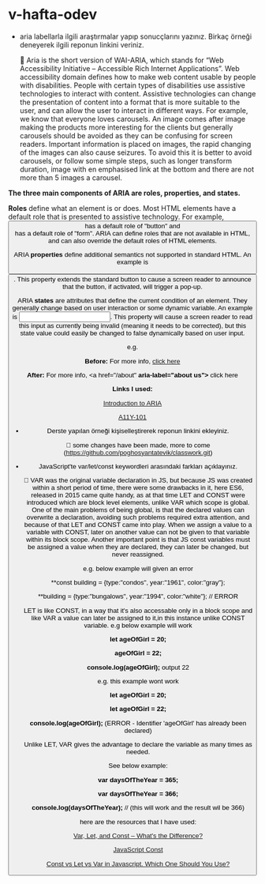 # v-hafta-odev

- aria labellarla ilgili araştırmalar yapıp sonucçlarını yazınız. Birkaç örneği deneyerek ilgili reponun linkini veriniz.
  
  :dart: Aria is the short version of WAI-ARIA, which stands for “Web Accessibility Initiative – Accessible Rich Internet Applications”.
         Web accessibility domain defines how to make web content usable by people with disabilities. People with certain types of disabilities use assistive technologies to interact with content. Assistive technologies can change the presentation of content into a format that is more suitable to the user, and can allow the user to interact in different ways. For example,  we know that everyone loves carousels. An image comes after image making the products more interesting for the clients but generally carousels should be avoided as they can be confusing for screen readers. Important information is placed on images, the rapid changing of the images can also cause seizures.
To avoid this it is better to avoid carousels, or follow some simple steps, such as longer transform duration, image with en emphasised link at the bottom and there are not more than 5 images a carousel.

**The three main components of ARIA are roles, properties, and states.**

**Roles** define what an element is or does. Most HTML elements have a default role that is presented to assistive technology. For example, <button> has a default role of "button" and <form> has a default role of "form". ARIA can define roles that are not available in HTML, and can also override the default roles of HTML elements.
   
ARIA **properties** define additional semantics not supported in standard HTML. An example is <button aria-haspopup="true">. This property extends the standard button to cause a screen reader to announce that the button, if activated, will trigger a pop-up.
   
ARIA **states** are attributes that define the current condition of an element. They generally change based on user interaction or some dynamic variable. An example is <input aria-invalid="true">. This property will cause a screen reader to read this input as currently being invalid (meaning it needs to be corrected), but this state value could easily be changed to false dynamically based on user input.

e.g. 

**Before:** For more info, <a href="/about">click here</a>

**After:** For more info, <a href="/about" **aria-label="about us">** click here</a>
   
   
 **Links I used:**
 
 [Introduction to ARIA](https://webaim.org/techniques/aria/)
 
 [A11Y-101](https://a11y-101.com/development/aria-label)
 
 

- Derste yapılan örneği kişiselleştirerek reponun linkini ekleyiniz.

  :dart: some changes have been made, more to come (https://github.com/poghosyantatevik/classwork.git)

- JavaScript'te var/let/const keywordleri arasındaki farkları açıklayınız.

   :dart: VAR was the original variable declaration in JS, but because JS was created within a short period of time, there were some drawbacks in it, here ES6, released in 2015 came quite handy, as at that time LET and CONST were introduced which are block level elements, unlike VAR which scope is global. One of the main problems of being global, is that the declared values can overwrite a declaration, avoiding such problems required extra attention, and because of that LET and CONST came into play. 
   When we assign a value to a variable with CONST, later on another value can not be given to that variable within its block scope. Another important point is that JS const variables must be assigned a value when they are declared, they can later be changed, but never reassigned. 
   
   e.g. below example will given an error
   
   **const building = {type:"condos", year:"1961", color:"gray"};
   
   **building = {type:"bungalows", year:"1994", color:"white"};    // ERROR
   
  LET is like CONST, in a way that it's also accessable only in a block scope and like VAR a value can later be assigned to it,in this instance unlike CONST variable. 
   e.g below example will work
   
   **let ageOfGirl = 20;**
   
    **ageOfGirl = 22;**
    
    **console.log(ageOfGirl);** output 22 
    
    
    e.g. this example wont work
    
     **let ageOfGirl = 20;**
     
    **let ageOfGirl = 22;**
    
    **console.log(ageOfGirl);** (ERROR - Identifier 'ageOfGirl' has already been declared)
    
   Unlike LET, VAR  gives the advantage to declare the variable as many times as needed.
   
  See below example: 
  
  **var daysOfTheYear = 365;**
  
  **var daysOfTheYear = 366;**
  
  **console.log(daysOfTheYear);** // (this will work and the result wil be 366)
  
   here are the resources that I have used: 
   
   [Var, Let, and Const – What's the Difference?](https://www.freecodecamp.org/news/var-let-and-const-whats-the-difference/#:~:text=var%20declarations%20are%20globally%20scoped%20or%20function%20scoped%20while%20let,be%20updated%20nor%20re%2Ddeclared.)
   
   [JavaScript Const](https://www.w3schools.com/js/js_const.asp)
   
   [Const vs Let vs Var in Javascript. Which One Should You Use?](https://levelup.gitconnected.com/const-vs-let-vs-var-in-javascript-which-one-should-you-use-c56cf9b9e2a3)
